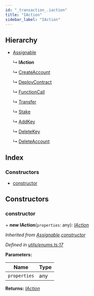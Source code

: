 ```yaml
---
id: "_transaction_.iaction"
title: "IAction"
sidebar_label: "IAction"
---
```


## Hierarchy

* [Assignable](_utils_enums_.assignable.md)

  ↳ **IAction**

  ↳ [CreateAccount](_transaction_.createaccount.md)

  ↳ [DeployContract](_transaction_.deploycontract.md)

  ↳ [FunctionCall](_transaction_.functioncall.md)

  ↳ [Transfer](_transaction_.transfer.md)

  ↳ [Stake](_transaction_.stake.md)

  ↳ [AddKey](_transaction_.addkey.md)

  ↳ [DeleteKey](_transaction_.deletekey.md)

  ↳ [DeleteAccount](_transaction_.deleteaccount.md)

## Index

### Constructors

* [constructor](_transaction_.iaction.md#constructor)

## Constructors

###  constructor

\+ **new IAction**(`properties`: any): *[IAction](_transaction_.iaction.md)*

*Inherited from [Assignable](_utils_enums_.assignable.md).[constructor](_utils_enums_.assignable.md#constructor)*

*Defined in [utils/enums.ts:17](https://github.com/nearprotocol/nearlib/blob/cbaa79a/src.ts/utils/enums.ts#L17)*

**Parameters:**

Name | Type |
------ | ------ |
`properties` | any |

**Returns:** *[IAction](_transaction_.iaction.md)*
